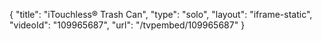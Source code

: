 {
    "title": "iTouchless&reg; Trash Can",
    "type": "solo",
    "layout": "iframe-static",
    "videoId": "109965687",
    "url": "\/tvpembed\/109965687"
}